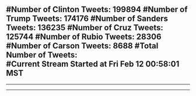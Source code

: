 #Number of Clinton Tweets: 199894
#Number of Trump Tweets: 174176
#Number of Sanders Tweets: 136235
#Number of Cruz Tweets: 125744
#Number of Rubio Tweets: 28306
#Number of Carson Tweets: 8688
#Total Number of Tweets:  
#Current Stream Started at Fri Feb 12 00:58:01 MST
---
---
---
